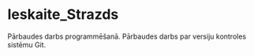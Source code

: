 # Ieskaite_Strazds
Pārbaudes darbs programmēšanā.
Pārbaudes darbs par versiju kontroles sistēmu Git.
